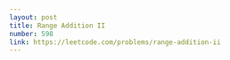 ```yaml
---
layout: post
title: Range Addition II
number: 598
link: https://leetcode.com/problems/range-addition-ii
---
```

